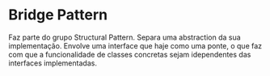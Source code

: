 # Bridge Pattern

Faz parte do grupo Structural Pattern. Separa uma abstraction da sua implementação. Envolve uma interface que haje como uma ponte, o que faz com que a funcionalidade de classes concretas sejam idependentes das interfaces implementadas.   